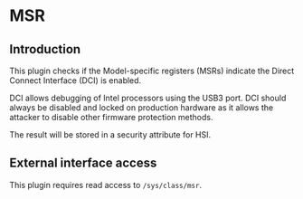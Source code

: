 MSR
===

Introduction
------------

This plugin checks if the Model-specific registers (MSRs) indicate the
Direct Connect Interface (DCI) is enabled.

DCI allows debugging of Intel processors using the USB3 port. DCI should
always be disabled and locked on production hardware as it allows the
attacker to disable other firmware protection methods.

The result will be stored in a security attribute for HSI.

External interface access
-------------------------
This plugin requires read access to `/sys/class/msr`.
